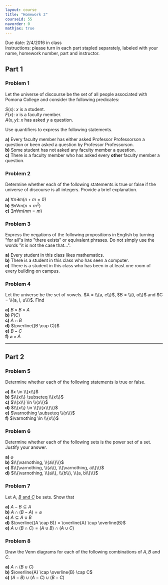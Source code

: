 ```yaml
---
layout: course
title: "Homework 2"
courseid: 55
navorder: 0
mathjax: true
---
```


Due date: 2/4/2016 in class  
Instructions: please turn in each part stapled separately, labeled with your name, homework number, part and instructor.

## Part 1

### Problem 1

Let the universe of discourse be the set of all people associated with Pomona College and consider the following predicates:

$S(x)$: $x$ is a student.  
$F(x)$: $x$ is a faculty member.  
$A(x,y)$: $x$ has asked $y$ a question.

Use quantifiers to express the following statements.

__a)__ Every faculty member has either asked Professor Professorson a question or been asked a question by Professor Professorson.  
__b)__ Some student has not asked any faculty member a question.  
__c)__ There is a faculty member who has asked every __other__ faculty member a question.

### Problem 2

Determine whether each of the following statements is true or false if the universe of discourse is all integers. Provide a brief explanation.

__a)__ $\forall n \exists m (n + m = 0)$  
__b)__ $\exists n \forall m (n < m^2)$  
__c)__ $\exists n \forall m (nm = m)$

### Problem 3

Express the negations of the following propositions in English by turning "for all"s into "there exists" or equivalent phrases. Do not simply use the words "it is not the case that...".

__a)__ Every student in this class likes mathematics.  
__b)__ There is a student in this class who has seen a computer.  
__c)__ There is a student in this class who has been in at least one room of every building on campus.

### Problem 4

Let the universe be the set of vowels. $A = \\{a, e\\}$, $B = \\{i, o\\}$ and $C = \\{a, i, u\\}$. Find

__a)__ $B \times B \times A$  
__b)__ $P(C)$  
__c)__ $A \cap B$  
__d)__ $\overline{(B \cup C)}$  
__e)__ $B - C$  
__f)__ $\varnothing \times A$

---

## Part 2

### Problem 5

Determine whether each of the following statements is true or false.

__a)__ $x \in \\{x\\}$  
__b)__ $\\{x\\} \subseteq \\{x\\}$  
__c)__ $\\{x\\} \in \\{x\\}$  
__d)__ $\\{x\\} \in \\{\\{x\\}\\}$  
__e)__ $\varnothing \subseteq \\{x\\}$  
__f)__ $\varnothing \in \\{x\\}$

### Problem 6

Determine whether each of the following sets is the power set of a set. Justify your answer.

__a)__ $\varnothing$  
__b)__ $\\{\varnothing, \\{a\\}\\}$  
__c)__ $\\{\varnothing, \\{a\\}, \\{\varnothing, a\\}\\}$  
__d)__ $\\{\varnothing, \\{a\\}, \\{b\\}, \\{a, b\\}\\}$

### Problem 7

Let $A$, <ins>$B$ and $C$</ins> be sets. Show that

__a)__ $A - B \subseteq A$  
__b)__ $A \cap (B - A) = \varnothing$  
__c)__ $A \subseteq A \cup B$  
__d)__ $\overline{(A \cap B)} = \overline{A} \cup \overline{B}$  
__e)__ $A \cup (B \cap C) = (A \cup B) \cap (A \cup C)$

### Problem 8

Draw the Venn diagrams for each of the following combinations of  $A, B$ and $C$.

__a)__ $A \cap (B \cup C)$  
__b)__ $\overline{A} \cap \overline{B} \cap C$  
__c)__ $(A - B) \cup (A - C) \cup (B - C)$
